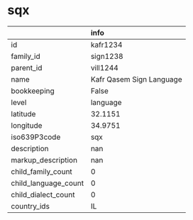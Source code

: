 # sqx
|                      | info                     |
|:---------------------|:-------------------------|
| id                   | kafr1234                 |
| family_id            | sign1238                 |
| parent_id            | vill1244                 |
| name                 | Kafr Qasem Sign Language |
| bookkeeping          | False                    |
| level                | language                 |
| latitude             | 32.1151                  |
| longitude            | 34.9751                  |
| iso639P3code         | sqx                      |
| description          | nan                      |
| markup_description   | nan                      |
| child_family_count   | 0                        |
| child_language_count | 0                        |
| child_dialect_count  | 0                        |
| country_ids          | IL                       |